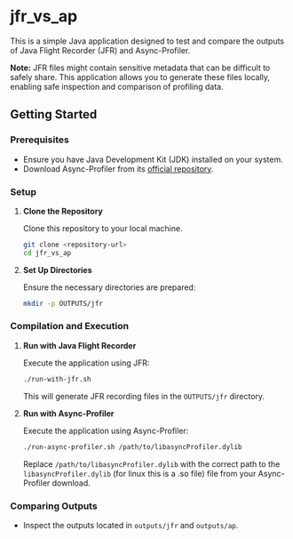 # jfr_vs_ap

This is a simple Java application designed to test and compare the outputs of Java Flight Recorder (JFR) and Async-Profiler.

**Note:** JFR files might contain sensitive metadata that can be difficult to safely share. This application allows you to generate these files locally, enabling safe inspection and comparison of profiling data.

## Getting Started

### Prerequisites

- Ensure you have Java Development Kit (JDK) installed on your system.
- Download Async-Profiler from its [official repository](https://github.com/jvm-profiling-tools/async-profiler).

### Setup

1. **Clone the Repository**

   Clone this repository to your local machine.

   ```sh
   git clone <repository-url>
   cd jfr_vs_ap
   ```

2. **Set Up Directories**

   Ensure the necessary directories are prepared:

   ```sh
   mkdir -p OUTPUTS/jfr
   ```

### Compilation and Execution

1. **Run with Java Flight Recorder**

   Execute the application using JFR:

   ```sh
   ./run-with-jfr.sh
   ```

   This will generate JFR recording files in the `OUTPUTS/jfr` directory.

2. **Run with Async-Profiler**

   Execute the application using Async-Profiler:

   ```sh
   ./run-async-profiler.sh /path/to/libasyncProfiler.dylib
   ```

   Replace `/path/to/libasyncProfiler.dylib` with the correct path to the `libasyncProfiler.dylib` (for linux this is a .so file) file from your Async-Profiler download.

### Comparing Outputs

- Inspect the outputs located in `outputs/jfr` and `outputs/ap`.
